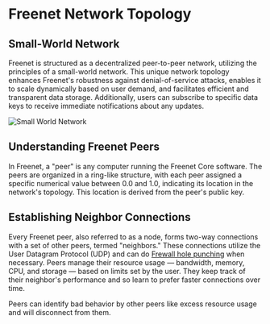 # Freenet Network Topology

## Small-World Network

Freenet is structured as a decentralized peer-to-peer network, utilizing the
principles of a small-world network. This unique network topology enhances
Freenet's robustness against denial-of-service attacks, enables it to scale
dynamically based on user demand, and facilitates efficient and transparent data
storage. Additionally, users can subscribe to specific data keys to receive
immediate notifications about any updates.

![Small World Network](p2p-network.svg)

## Understanding Freenet Peers

In Freenet, a "peer" is any computer running the Freenet Core software. The 
peers are organized in a ring-like structure, with each peer assigned a 
specific numerical value between 0.0 and 1.0, indicating its location in the 
network's topology. This location is derived from the peer's public key.

## Establishing Neighbor Connections

Every Freenet peer, also referred to as a node, forms two-way connections with a
set of other peers, termed "neighbors." These connections utilize the User
Datagram Protocol (UDP) and can do [Frewall hole punching](https://en.wikipedia.org/wiki/Hole_punching_(networking)) when necessary. Peers manage their resource usage —
bandwidth, memory, CPU, and storage — based on limits set by the user.
They keep track of their neighbor's performance and so learn to prefer faster
connections over time.

Peers can identify bad behavior by other peers like excess resource usage and 
will disconnect from them.
